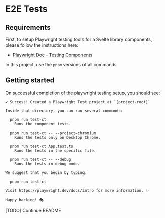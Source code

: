 # E2E Tests

## Requirements

First, to setup Playwright testing tools for a Svelte library components, please follow the instructions here:

- [Playwright Doc - Testing Components](https://playwright.dev/docs/test-components)

In this project, use the `pnpm` versions of all commands

## Getting started

On successful completion of the playwright testing setup, you should see:

```shell
✔ Success! Created a Playwright Test project at `[project-root]`

Inside that directory, you can run several commands:

  pnpm run test-ct
    Runs the component tests.

  pnpm run test-ct -- --project=chromium
    Runs the tests only on Desktop Chrome.

  pnpm run test-ct App.test.ts
    Runs the tests in the specific file.

  pnpm run test-ct -- --debug
    Runs the tests in debug mode.

We suggest that you begin by typing:

  pnpm run test-ct

Visit https://playwright.dev/docs/intro for more information. ✨

Happy hacking! 🎭
```

[TODO] Continue README
